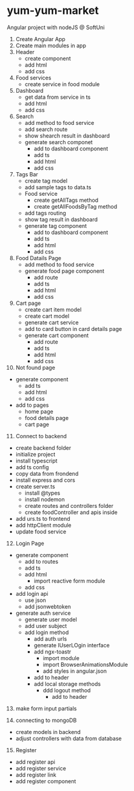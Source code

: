 # yum-yum-market

Angular project with nodeJS @ SoftUni

1. Create Angular App
2. Create main modules in app
3. Header
   - create component
   - add html
   - add css
4. Food services
   - create service in food module
5. Dashboard
   - get data from service in ts
   - add html
   - add css
6. Search
   - add method to food service
   - add search route
   - show shearch result in dashboard
   - generate search componet
     - add to dashboard component
     - add ts
     - add html
     - add css
7. Tags Bar
   - create tag model
   - add sample tags to data.ts
   - Food service
     - create getAllTags method
     - create getAllFoodsByTag method
   - add tags routing
   - show tag result in dashboard
   - generate tag component
     - add to dashboard component
     - add ts
     - add html
     - add css
8. Food Datails Page
   - add method to food service
   - generate food page component
     - add route
     - add ts
     - add html
     - add css
9. Cart page
   - create cart item model
   - create cart model
   - generate cart service
   - add to card button in card details page
   - generate cart component
     - add route
     - add ts
     - add html
     - add css
10. Not found page

- generate component
  - add ts
  - add html
  - add css
- add to pages
  - home page
  - food details page
  - cart page

11. Connect to backend

- create backend folder
- initialize project
- install typescript
- add ts config
- copy data from frondend
- install express and cors
- create server.ts
  - install @types
  - install nodemon
  - create routes and controllers folder
  - create foodController and apis inside
- add urs.ts to frontend
- add httpClient module
- update food service

12. Login Page

- generate component
  - add to routes
  - add ts
  - add html
    - import reactive form module
  - add css
- add login api
  - use json
  - add jsonwebtoken
- generate auth service
  - generate user model
  - add user subject
  - add login method
    - add auth urls
    - generate IUserLOgin interface
    - add ngx-toastr
      - import module
      - import BrowserAnimationsModule
      - add styles in angular.json
    - add to header
    - add local storage methods
      - ddd logout method
        - add to header

13. make form input partials

14. connecting to mongoDB

- create models in backend
- adjust controllers with data from database

15. Register

- add register api
- add register service
- add register link
- add register component
